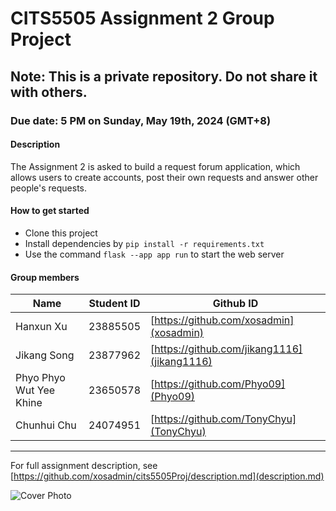 # CITS5505 Assignment 2 Group Project  
  
## Note: This is a private repository. Do not share it with others.  
  
### Due date: 5 PM on Sunday, May 19th, 2024 (GMT+8)  

#### Description
The Assignment 2 is asked to build a request forum application, which allows users to create accounts, post their own requests and answer other people's requests.  
  
#### How to get started  
- Clone this project  
- Install dependencies by `pip install -r requirements.txt`  
- Use the command `flask --app app run` to start the web server  
  
#### Group members  
| Name  | Student ID | Github ID |
| ------------- | ------------- | ------------- |
| Hanxun Xu  | 23885505  | [https://github.com/xosadmin](xosadmin) |
| Jikang Song  | 23877962  | [https://github.com/jikang1116](jikang1116) |
| Phyo Phyo Wut Yee Khine | 23650578 | [https://github.com/Phyo09](Phyo09) |
| Chunhui Chu | 24074951 | [https://github.com/TonyChyu](TonyChyu) |
------  
For full assignment description, see [https://github.com/xosadmin/cits5505Proj/description.md](description.md)  
  
![Cover Photo](http://inews.gtimg.com/newsapp_match/0/15236301881/0)  
